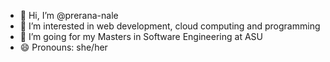 - 👋 Hi, I’m @prerana-nale
- 👀 I’m interested in web development, cloud computing and programming
- 💞️ I’m going for my Masters in Software Engineering at ASU
- 😄 Pronouns: she/her


<!---
prerana-nale/prerana-nale is a ✨ special ✨ repository because its `README.md` (this file) appears on your GitHub profile.
You can click the Preview link to take a look at your changes.
--->
